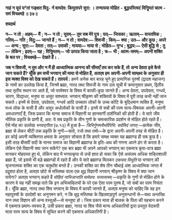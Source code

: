  **नाहं न यूयं य²तां गङ्क्षत विदु-** **र्न वामदेव: किमुतापरे सुरा: ।** **तन्मायया मोहित** **-** **बुद्धयस्त्विदं** **विनिॢमतं चात्म** **-** **समं विचक्ष्महे ॥ ३७॥** 

**शब्दार्थ** 

**न—** **न तो** **; अहम्—** **मैं** **; न—** **न तो** **; यूयम्—** **तुम सब मेरे पुत्र** **; यत्—** **जिसका** **; ऋताम्—** **वास्तविक** **; गतिम्—** **गति** **; विदु:—** **जानते हैं** **; न—** **न तो** **; वामदेव:—** **शिवजी** **; किम्—** **क्या** **; उत—** **और कुछ** **; अपरे—** **अन्य** **; सुरा:—** **देवता** **; तत्—** **उसकी** **;** **मायया—** **माया से** **; मोहित—** **मुग्ध** **; बुद्धय:—** **ऐसी बुद्धि से** **; तु—** **लेकिन** **; इदम्—** **यह** **; विनिॢमतम्—** **जो उत्पन्न किया जाता है** **;** **च—** **भी** **; आत्म-समम्—** **अपनी शक्ति के बल पर** **; विचक्ष्महे—** **देखते हैं।** **.** 

**जब न शिवजी, न तुम और न मैं ही आध्यात्मिक आनन्द की सीमाएँ तय कर सके हैं, तो** **अन्य देवता इसे कैसे जान सकते हैं? चूँकि हम सभी भगवान् की माया से मोहित हैं, अतएव हम** **अपनी-अपनी सामथ्र्य के अनुसार ही इस व्यक्त विश्व को देख सकते हैं।** **तात्पर्य :** हमने अनेक बार बारह चुने हुए प्रामाणिक पुरुषों (द्वादश महाजन) के नामों का उल्लेख किया है, जिनमें ब्रह्मा, नारद तथा शिवजी के नाम उस सूची में क्रमानुसार प्रथम, द्वितीय तथा तृतीय स्थान पर आते हैं, जो परमेश्वर के विषय में काफी-कुछ जानते हैं। अन्य देवता, उपदेवता, गन्धर्व, चारण, विद्याधर, मनुष्य या असुर सश्भवत: भगवान् श्रीकृष्ण की शक्तियों के विषय में पूरी तरह कभी नहीं जान सकते। इनमें से देवता, उपदेवता, गन्धर्व आदि उच्चतर लोकों के उच्च कोटि के बुदि्धमान व्यक्ति हैं, मनुष्य मध्य लोक के वासी हैं और असुर अधोलोकों के वासी हैं। इनमें से सबों की परम सत्य-विषयक अपनी-अपनी अवधारणाएँ हैं, जिस प्रकार कि मानव समाज में विज्ञानी या ज्ञानमार्गी दार्शनिकों की होती हैं। ये सारे जीव भौतिक प्रकृति के प्राणी हैं, अत: ये सब प्रकृति के तीन गुणों के चमत्कारिक प्रदर्शन से मोहित होते रहते हैं। ऐसे मोह का उल्लेख *भगवद्गीता* (७.१३) में हुआ है— *त्रिभिर्गुणमयैर्भावैरेभि: सर्वमिदं जगत्* —प्रत्येक जीव, ब्रह्मा से लेकर चींटी तक प्रकृति के गुणों—सतो, रजो तथा तमो—के द्वारा अपनी-अपनी तरह से मोहित है। हर कोई अपनी व्यक्तिगत क्षमता के अनुसार सोचता है कि हमारे समक्ष व्यक्त यह ब्रह्माण्ड ही सब कुछ है। इसी तरह बीसवीं सदी के मानव समाज का विज्ञानी ब्रह्माण्ड के इति-अथ की गणना अपने ढंग से करता है। लेकिन ऐसे विज्ञानी क्या जान सकेंगे? एक बार ब्रह्मा भी अपने आपको भगवान् का एकमात्र कृपा-पात्र ब्रह्मा मानकर मोहग्रस्त हुए थे, लेकिन बाद में भगवत्कृपा से उन्हें ज्ञात हो सका कि ऐसे असंलय अधिक शकि्तशाली ब्रह्मा हैं, जो इससे भी बड़े ब्रह्माण्डों में रहते हैं और ये सारे ब्रह्माण्ड मिलकर *एकपाद विभूति* या भगवान् की सृजनात्मक शक्ति का एक चतुर्थांश बनते हैं। उनकी शक्ति का शेष तीन चौथाई अंश आध्यात्मिक जगत में प्रदॢशत होता है, अतएव छोटे से मस्तिष्क वाला एक क्षुद्र विज्ञानी भगवान् श्रीकृष्ण के विषय में क्या जान पायेगा? अतएव भगवान् कहते हैं *मोहितं नाभिजानाति मामेवय: परमव्ययम्* —प्रकृति के गुणों से मोहित होने के कारण वे यह नहीं समझ पाते कि इन अभिव्यकि्तयों के परे एक ऐसा परम पुरुष है, जो सबों का परम नियंता है। चूँकि ब्रह्मा, नारद तथा शिव भगवान् के विषय में काफी जानते हैं, अतएव मनुष्य को चाहिए कि वह इन महापुरुषों के उपदेशों का अनुगमन करे, न कि क्षुद्र मस्तिष्क के खिलवाड़पूर्ण अनुसन्धानों से—यथा अन्तरिक्ष यान तथा विज्ञान की अन्य वस्तुओं—से सन्तुष्ट हो। जिस प्रकार माता ही बालक के पिता की पहचान करने में एकमात्र प्रमाण-स्वरूप है, उसी प्रकार ब्रह्मा, नारद या शिव जैसे मान्य अधिकारियों द्वारा प्रस्तुत वेदरूपी माता परम सत्य के विषय में सूचित करने की एकमात्र अधिकारिणी है। 
